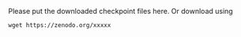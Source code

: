 Please put the downloaded checkpoint files here. Or download using

```
wget https://zenodo.org/xxxxx
```